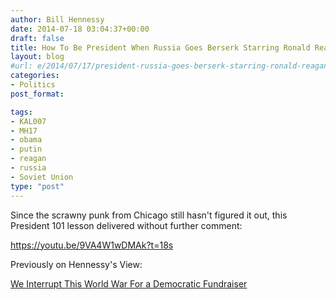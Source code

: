 ```yaml
---
author: Bill Hennessy
date: 2014-07-18 03:04:37+00:00
draft: false
title: How To Be President When Russia Goes Berserk Starring Ronald Reagan
layout: blog
#url: e/2014/07/17/president-russia-goes-berserk-starring-ronald-reagan/
categories:
- Politics
post_format:

tags:
- KAL007
- MH17
- obama
- putin
- reagan
- russia
- Soviet Union
type: "post"
---
```


Since the scrawny punk from Chicago still hasn't figured it out, this President 101 lesson delivered without further comment:

https://youtu.be/9VA4W1wDMAk?t=18s

Previously on Hennessy's View:

[We Interrupt This World War For a Democratic Fundraiser](https://hennessysview.com/2014/07/17/interrupt-world-war-democratic-fundraiser/)
